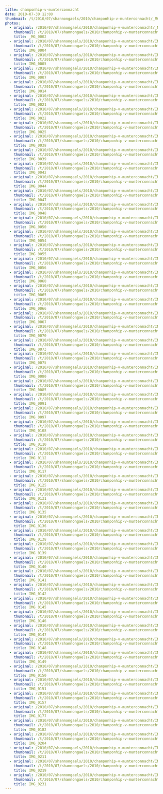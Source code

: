 ```yaml
---
title: champonhip-v-munterconnacht
date: 2010-07-30 12:00
thumbnail: /t/2010/07/shannongaels/2010/champonhip-v-munterconnacht/_MG_0002.jpg
photos:
  - original: /2010/07/shannongaels/2010/champonhip-v-munterconnacht/_MG_0002.jpg
    thumbnail: /t/2010/07/shannongaels/2010/champonhip-v-munterconnacht/_MG_0002.jpg
    title: _MG_0002
  - original: /2010/07/shannongaels/2010/champonhip-v-munterconnacht/IMG_0004.jpg
    thumbnail: /t/2010/07/shannongaels/2010/champonhip-v-munterconnacht/IMG_0004.jpg
    title: IMG_0004
  - original: /2010/07/shannongaels/2010/champonhip-v-munterconnacht/IMG_0005.jpg
    thumbnail: /t/2010/07/shannongaels/2010/champonhip-v-munterconnacht/IMG_0005.jpg
    title: IMG_0005
  - original: /2010/07/shannongaels/2010/champonhip-v-munterconnacht/IMG_0007.jpg
    thumbnail: /t/2010/07/shannongaels/2010/champonhip-v-munterconnacht/IMG_0007.jpg
    title: IMG_0007
  - original: /2010/07/shannongaels/2010/champonhip-v-munterconnacht/IMG_0014.jpg
    thumbnail: /t/2010/07/shannongaels/2010/champonhip-v-munterconnacht/IMG_0014.jpg
    title: IMG_0014
  - original: /2010/07/shannongaels/2010/champonhip-v-munterconnacht/IMG_0021.jpg
    thumbnail: /t/2010/07/shannongaels/2010/champonhip-v-munterconnacht/IMG_0021.jpg
    title: IMG_0021
  - original: /2010/07/shannongaels/2010/champonhip-v-munterconnacht/IMG_0022.jpg
    thumbnail: /t/2010/07/shannongaels/2010/champonhip-v-munterconnacht/IMG_0022.jpg
    title: IMG_0022
  - original: /2010/07/shannongaels/2010/champonhip-v-munterconnacht/IMG_0025.jpg
    thumbnail: /t/2010/07/shannongaels/2010/champonhip-v-munterconnacht/IMG_0025.jpg
    title: IMG_0025
  - original: /2010/07/shannongaels/2010/champonhip-v-munterconnacht/IMG_0038.jpg
    thumbnail: /t/2010/07/shannongaels/2010/champonhip-v-munterconnacht/IMG_0038.jpg
    title: IMG_0038
  - original: /2010/07/shannongaels/2010/champonhip-v-munterconnacht/IMG_0039.jpg
    thumbnail: /t/2010/07/shannongaels/2010/champonhip-v-munterconnacht/IMG_0039.jpg
    title: IMG_0039
  - original: /2010/07/shannongaels/2010/champonhip-v-munterconnacht/IMG_0042.jpg
    thumbnail: /t/2010/07/shannongaels/2010/champonhip-v-munterconnacht/IMG_0042.jpg
    title: IMG_0042
  - original: /2010/07/shannongaels/2010/champonhip-v-munterconnacht/IMG_0044.jpg
    thumbnail: /t/2010/07/shannongaels/2010/champonhip-v-munterconnacht/IMG_0044.jpg
    title: IMG_0044
  - original: /2010/07/shannongaels/2010/champonhip-v-munterconnacht/IMG_0047.jpg
    thumbnail: /t/2010/07/shannongaels/2010/champonhip-v-munterconnacht/IMG_0047.jpg
    title: IMG_0047
  - original: /2010/07/shannongaels/2010/champonhip-v-munterconnacht/IMG_0048.jpg
    thumbnail: /t/2010/07/shannongaels/2010/champonhip-v-munterconnacht/IMG_0048.jpg
    title: IMG_0048
  - original: /2010/07/shannongaels/2010/champonhip-v-munterconnacht/IMG_0050.jpg
    thumbnail: /t/2010/07/shannongaels/2010/champonhip-v-munterconnacht/IMG_0050.jpg
    title: IMG_0050
  - original: /2010/07/shannongaels/2010/champonhip-v-munterconnacht/IMG_0054.jpg
    thumbnail: /t/2010/07/shannongaels/2010/champonhip-v-munterconnacht/IMG_0054.jpg
    title: IMG_0054
  - original: /2010/07/shannongaels/2010/champonhip-v-munterconnacht/IMG_0055.jpg
    thumbnail: /t/2010/07/shannongaels/2010/champonhip-v-munterconnacht/IMG_0055.jpg
    title: IMG_0055
  - original: /2010/07/shannongaels/2010/champonhip-v-munterconnacht/IMG_0056.jpg
    thumbnail: /t/2010/07/shannongaels/2010/champonhip-v-munterconnacht/IMG_0056.jpg
    title: IMG_0056
  - original: /2010/07/shannongaels/2010/champonhip-v-munterconnacht/IMG_0060.jpg
    thumbnail: /t/2010/07/shannongaels/2010/champonhip-v-munterconnacht/IMG_0060.jpg
    title: IMG_0060
  - original: /2010/07/shannongaels/2010/champonhip-v-munterconnacht/IMG_0065.jpg
    thumbnail: /t/2010/07/shannongaels/2010/champonhip-v-munterconnacht/IMG_0065.jpg
    title: IMG_0065
  - original: /2010/07/shannongaels/2010/champonhip-v-munterconnacht/IMG_0066.jpg
    thumbnail: /t/2010/07/shannongaels/2010/champonhip-v-munterconnacht/IMG_0066.jpg
    title: IMG_0066
  - original: /2010/07/shannongaels/2010/champonhip-v-munterconnacht/IMG_0067.jpg
    thumbnail: /t/2010/07/shannongaels/2010/champonhip-v-munterconnacht/IMG_0067.jpg
    title: IMG_0067
  - original: /2010/07/shannongaels/2010/champonhip-v-munterconnacht/IMG_0070.jpg
    thumbnail: /t/2010/07/shannongaels/2010/champonhip-v-munterconnacht/IMG_0070.jpg
    title: IMG_0070
  - original: /2010/07/shannongaels/2010/champonhip-v-munterconnacht/IMG_0073.jpg
    thumbnail: /t/2010/07/shannongaels/2010/champonhip-v-munterconnacht/IMG_0073.jpg
    title: IMG_0073
  - original: /2010/07/shannongaels/2010/champonhip-v-munterconnacht/IMG_0075.jpg
    thumbnail: /t/2010/07/shannongaels/2010/champonhip-v-munterconnacht/IMG_0075.jpg
    title: IMG_0075
  - original: /2010/07/shannongaels/2010/champonhip-v-munterconnacht/IMG_0080.jpg
    thumbnail: /t/2010/07/shannongaels/2010/champonhip-v-munterconnacht/IMG_0080.jpg
    title: IMG_0080
  - original: /2010/07/shannongaels/2010/champonhip-v-munterconnacht/IMG_0085.jpg
    thumbnail: /t/2010/07/shannongaels/2010/champonhip-v-munterconnacht/IMG_0085.jpg
    title: IMG_0085
  - original: /2010/07/shannongaels/2010/champonhip-v-munterconnacht/IMG_0091.jpg
    thumbnail: /t/2010/07/shannongaels/2010/champonhip-v-munterconnacht/IMG_0091.jpg
    title: IMG_0091
  - original: /2010/07/shannongaels/2010/champonhip-v-munterconnacht/IMG_0097.jpg
    thumbnail: /t/2010/07/shannongaels/2010/champonhip-v-munterconnacht/IMG_0097.jpg
    title: IMG_0097
  - original: /2010/07/shannongaels/2010/champonhip-v-munterconnacht/IMG_0108.jpg
    thumbnail: /t/2010/07/shannongaels/2010/champonhip-v-munterconnacht/IMG_0108.jpg
    title: IMG_0108
  - original: /2010/07/shannongaels/2010/champonhip-v-munterconnacht/IMG_0110.jpg
    thumbnail: /t/2010/07/shannongaels/2010/champonhip-v-munterconnacht/IMG_0110.jpg
    title: IMG_0110
  - original: /2010/07/shannongaels/2010/champonhip-v-munterconnacht/IMG_0112.jpg
    thumbnail: /t/2010/07/shannongaels/2010/champonhip-v-munterconnacht/IMG_0112.jpg
    title: IMG_0112
  - original: /2010/07/shannongaels/2010/champonhip-v-munterconnacht/IMG_0117.jpg
    thumbnail: /t/2010/07/shannongaels/2010/champonhip-v-munterconnacht/IMG_0117.jpg
    title: IMG_0117
  - original: /2010/07/shannongaels/2010/champonhip-v-munterconnacht/IMG_0125.jpg
    thumbnail: /t/2010/07/shannongaels/2010/champonhip-v-munterconnacht/IMG_0125.jpg
    title: IMG_0125
  - original: /2010/07/shannongaels/2010/champonhip-v-munterconnacht/IMG_0131.jpg
    thumbnail: /t/2010/07/shannongaels/2010/champonhip-v-munterconnacht/IMG_0131.jpg
    title: IMG_0131
  - original: /2010/07/shannongaels/2010/champonhip-v-munterconnacht/IMG_0135.jpg
    thumbnail: /t/2010/07/shannongaels/2010/champonhip-v-munterconnacht/IMG_0135.jpg
    title: IMG_0135
  - original: /2010/07/shannongaels/2010/champonhip-v-munterconnacht/IMG_0136.jpg
    thumbnail: /t/2010/07/shannongaels/2010/champonhip-v-munterconnacht/IMG_0136.jpg
    title: IMG_0136
  - original: /2010/07/shannongaels/2010/champonhip-v-munterconnacht/IMG_0138.jpg
    thumbnail: /t/2010/07/shannongaels/2010/champonhip-v-munterconnacht/IMG_0138.jpg
    title: IMG_0138
  - original: /2010/07/shannongaels/2010/champonhip-v-munterconnacht/IMG_0139.jpg
    thumbnail: /t/2010/07/shannongaels/2010/champonhip-v-munterconnacht/IMG_0139.jpg
    title: IMG_0139
  - original: /2010/07/shannongaels/2010/champonhip-v-munterconnacht/IMG_0140.jpg
    thumbnail: /t/2010/07/shannongaels/2010/champonhip-v-munterconnacht/IMG_0140.jpg
    title: IMG_0140
  - original: /2010/07/shannongaels/2010/champonhip-v-munterconnacht/IMG_0141.jpg
    thumbnail: /t/2010/07/shannongaels/2010/champonhip-v-munterconnacht/IMG_0141.jpg
    title: IMG_0141
  - original: /2010/07/shannongaels/2010/champonhip-v-munterconnacht/IMG_0142.jpg
    thumbnail: /t/2010/07/shannongaels/2010/champonhip-v-munterconnacht/IMG_0142.jpg
    title: IMG_0142
  - original: /2010/07/shannongaels/2010/champonhip-v-munterconnacht/IMG_0145.jpg
    thumbnail: /t/2010/07/shannongaels/2010/champonhip-v-munterconnacht/IMG_0145.jpg
    title: IMG_0145
  - original: /2010/07/shannongaels/2010/champonhip-v-munterconnacht/IMG_0146.jpg
    thumbnail: /t/2010/07/shannongaels/2010/champonhip-v-munterconnacht/IMG_0146.jpg
    title: IMG_0146
  - original: /2010/07/shannongaels/2010/champonhip-v-munterconnacht/IMG_0147.jpg
    thumbnail: /t/2010/07/shannongaels/2010/champonhip-v-munterconnacht/IMG_0147.jpg
    title: IMG_0147
  - original: /2010/07/shannongaels/2010/champonhip-v-munterconnacht/IMG_0148.jpg
    thumbnail: /t/2010/07/shannongaels/2010/champonhip-v-munterconnacht/IMG_0148.jpg
    title: IMG_0148
  - original: /2010/07/shannongaels/2010/champonhip-v-munterconnacht/IMG_0149.jpg
    thumbnail: /t/2010/07/shannongaels/2010/champonhip-v-munterconnacht/IMG_0149.jpg
    title: IMG_0149
  - original: /2010/07/shannongaels/2010/champonhip-v-munterconnacht/IMG_0150.jpg
    thumbnail: /t/2010/07/shannongaels/2010/champonhip-v-munterconnacht/IMG_0150.jpg
    title: IMG_0150
  - original: /2010/07/shannongaels/2010/champonhip-v-munterconnacht/IMG_0151.jpg
    thumbnail: /t/2010/07/shannongaels/2010/champonhip-v-munterconnacht/IMG_0151.jpg
    title: IMG_0151
  - original: /2010/07/shannongaels/2010/champonhip-v-munterconnacht/IMG_0157.jpg
    thumbnail: /t/2010/07/shannongaels/2010/champonhip-v-munterconnacht/IMG_0157.jpg
    title: IMG_0157
  - original: /2010/07/shannongaels/2010/champonhip-v-munterconnacht/IMG_0177.jpg
    thumbnail: /t/2010/07/shannongaels/2010/champonhip-v-munterconnacht/IMG_0177.jpg
    title: IMG_0177
  - original: /2010/07/shannongaels/2010/champonhip-v-munterconnacht/IMG_0182.jpg
    thumbnail: /t/2010/07/shannongaels/2010/champonhip-v-munterconnacht/IMG_0182.jpg
    title: IMG_0182
  - original: /2010/07/shannongaels/2010/champonhip-v-munterconnacht/IMG_0204.jpg
    thumbnail: /t/2010/07/shannongaels/2010/champonhip-v-munterconnacht/IMG_0204.jpg
    title: IMG_0204
  - original: /2010/07/shannongaels/2010/champonhip-v-munterconnacht/IMG_0211.jpg
    thumbnail: /t/2010/07/shannongaels/2010/champonhip-v-munterconnacht/IMG_0211.jpg
    title: IMG_0211
  - original: /2010/07/shannongaels/2010/champonhip-v-munterconnacht/IMG_0219.jpg
    thumbnail: /t/2010/07/shannongaels/2010/champonhip-v-munterconnacht/IMG_0219.jpg
    title: IMG_0219
  - original: /2010/07/shannongaels/2010/champonhip-v-munterconnacht/IMG_0231.jpg
    thumbnail: /t/2010/07/shannongaels/2010/champonhip-v-munterconnacht/IMG_0231.jpg
    title: IMG_0231
---
```

